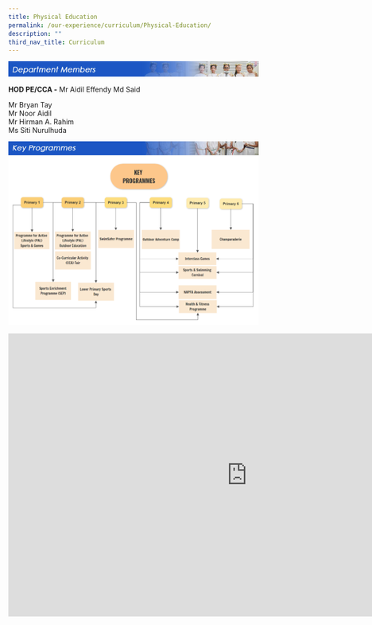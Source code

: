 ```yaml
---
title: Physical Education
permalink: /our-experience/curriculum/Physical-Education/
description: ""
third_nav_title: Curriculum
---
```



![](/images/departmentmembers_pe.jpg)

**HOD PE/CCA -**&nbsp;Mr Aidil Effendy Md Said  
  
Mr Bryan Tay  
Mr Noor Aidil  
Mr Hirman A. Rahim  
Ms Siti Nurulhuda

![](/images/keyprogrammes_pe.jpg)
![](/images/Key%20Programmes%20PE.png)

<iframe allowfullscreen="true" height="569" width="960" frameborder="0" src="https://docs.google.com/presentation/d/e/2PACX-1vSu5hlCS9cFV7jSVfTdn3rEzZYG-n-znc_IKkDUIQuHcyWQjT9Olu9cPOPB_eKmxpOXuy1s4pIHUTCr/embed?start=false&amp;loop=false&amp;delayms=3000"></iframe>
